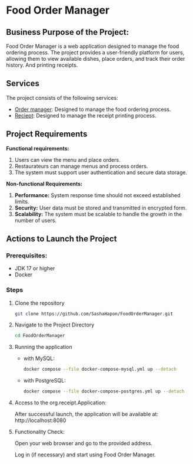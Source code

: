 # Food Order Manager

## Business Purpose of the Project:

Food Order Manager is a web application designed to manage the food ordering process. The project provides a user-friendly platform for users, allowing them to view available dishes, place orders, and track their order history. And printing receipts.

## Services
The project consists of the following services:
- [Order manager](order-manager/README.md): Designed to manage the food ordering process.
- [Reciept](receipt/README.md): Designed to manage the receipt printing process.

## Project Requirements

**Functional requirements:**
1. Users can view the menu and place orders.
2. Restaurateurs can manage menus and process orders.
3. The system must support user authentication and secure data storage.

**Non-functional Requirements:**
1. **Performance:** System response time should not exceed established limits.
2. **Security:** User data must be stored and transmitted in encrypted form.
3. **Scalability:** The system must be scalable to handle the growth in the number of users.

## Actions to Launch the Project

### Prerequisites:
- JDK 17 or higher
- Docker

### Steps

1. Clone the repository

   ```bash
   git clone https://github.com/SashaHapon/FoodOrderManager.git
   ````

2. Navigate to the Project Directory

   ```bash
   cd FoodOrderManager
   ```

3. Running the application

   - with MySQL:

     ```bash
     docker compose --file docker-compose-mysql.yml up --detach
     ```

   - with PostgreSQL:

     ```bash
     docker compose --file docker-compose-postgres.yml up --detach
     ```

4. Access to the org.receipt.Application:
   
   After successful launch, the application will be available at: http://localhost:8080

5. Functionality Check:
   
   Open your web browser and go to the provided address.

   Log in (if necessary) and start using Food Order Manager.
